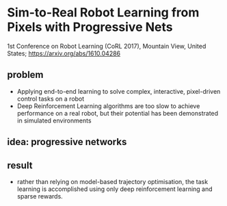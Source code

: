 # Sim-to-Real Robot Learning from Pixels with Progressive Nets
1st Conference on Robot Learning (CoRL 2017), Mountain View, United States;
https://arxiv.org/abs/1610.04286

## problem
* Applying end-to-end learning to solve complex, interactive, pixel-driven control tasks on a robot
* Deep Reinforcement Learning algorithms are too slow to achieve performance on a real robot, but 
  their potential has been demonstrated in simulated environments
  
## idea: progressive networks


## result
* rather than relying on model-based trajectory optimisation, the task learning is
  accomplished using only deep reinforcement learning and sparse rewards.
